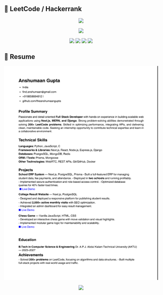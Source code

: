 ## 📄 LeetCode / Hackerrank
<p align="center">
  <!-- LeetCode Card -->
  <a href="https://leetcode.com/theanshumaangupta/">
    <img src="https://leetcard.jacoblin.cool/theanshumaangupta?theme=dark&font=Baloo&ext=heatmap" />
  </a>
</p>


<p align="center">
  <a href="https://www.hackerrank.com/theanshumangupta">
    <img src="https://img.shields.io/badge/HackerRank-Profile-2EC866?style=for-the-badge&logo=HackerRank&logoColor=white" />
  </a>
</p>

<p align="center">
  <img src="https://img.shields.io/badge/Problems%20Solved-132+-brightgreen?style=for-the-badge" />
  <img src="https://img.shields.io/badge/Problem%20Solving-Gold-ffca28?style=for-the-badge" />
  <img src="https://img.shields.io/badge/Python-Expert-306998?style=for-the-badge&logo=python&logoColor=white" />
  <img src="https://img.shields.io/badge/SQL-Intermediate-4479A1?style=for-the-badge&logo=mysql&logoColor=white" />
</p>

## 📄 Resume

<p align="center">
  <!-- Resume Preview Image -->
  <img src="https://github.com/theanshumaangupta/theanshumaangupta/raw/main/snap.png" width="600px" alt="Resume Preview" />
</p>

<p align="center">
  <!-- Download Button -->
  <a href="https://github.com/theanshumaangupta/theanshumaangupta/raw/main/resume.pdf" target="_blank">
    <img src="https://img.shields.io/badge/Download-Resume-red?style=for-the-badge&logo=adobeacrobatreader&logoColor=white" />
  </a>
</p>

  <!-- <p align="center"><img alt="Coding" width="100%" height="auto"  src="https://media.giphy.com/media/3o72F7RrTPW6jymXew/giphy.gif"></p> -->
 
